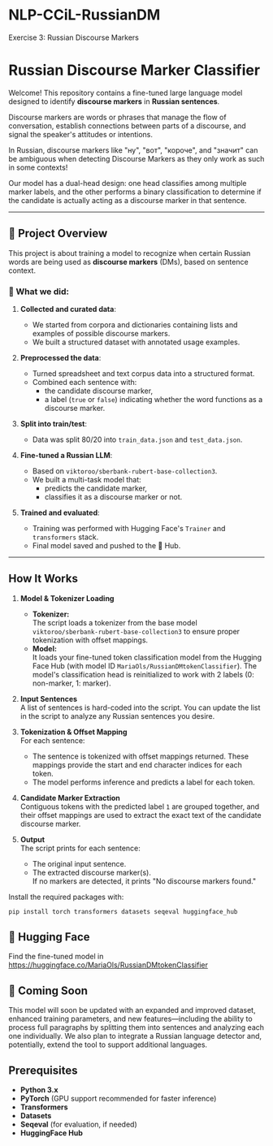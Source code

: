 # NLP-CCiL-RussianDM
Exercise 3: Russian Discourse Markers
# Russian Discourse Marker Classifier

Welcome! This repository contains a fine-tuned large language model designed to identify **discourse markers** in **Russian sentences**.

Discourse markers are words or phrases that manage the flow of conversation, establish connections between parts of a discourse, and signal the speaker's attitudes or intentions.

In Russian, discourse markers like "ну", "вот", "короче", and "значит" can be ambiguous when detecting Discourse Markers as they only work as such in some contexts!

Our model has a dual-head design: one head classifies among multiple marker labels, and the other performs a binary classification to determine if the candidate is actually acting as a discourse marker in that sentence.

---

## 🚀 Project Overview

This project is about training a model to recognize when certain Russian words are being used as **discourse markers** (DMs), based on sentence context.

### 🧾 What we did:

1. **Collected and curated data**:
   - We started from corpora and dictionaries containing lists and examples of possible discourse markers.
   - We built a structured dataset with annotated usage examples.

2. **Preprocessed the data**:
   - Turned spreadsheet and text corpus data into a structured format.
   - Combined each sentence with:
     - the candidate discourse marker,
     - a label (`true` or `false`) indicating whether the word functions as a discourse marker.

3. **Split into train/test**:
   - Data was split 80/20 into `train_data.json` and `test_data.json`.

4. **Fine-tuned a Russian LLM**:
   - Based on `viktoroo/sberbank-rubert-base-collection3`.
   - We built a multi-task model that:
     - predicts the candidate marker,
     - classifies it as a discourse marker or not.

5. **Trained and evaluated**:
   - Training was performed with Hugging Face's `Trainer` and `transformers` stack.
   - Final model saved and pushed to the 🤗 Hub.

---

## How It Works

1. **Model & Tokenizer Loading**  
   - **Tokenizer:**  
     The script loads a tokenizer from the base model `viktoroo/sberbank-rubert-base-collection3` to ensure proper tokenization with offset mappings.
   - **Model:**  
     It loads your fine-tuned token classification model from the Hugging Face Hub (with model ID `MariaOls/RussianDMtokenClassifier`). The model's classification head is reinitialized to work with 2 labels (0: non-marker, 1: marker).

2. **Input Sentences**  
   A list of sentences is hard-coded into the script. You can update the list in the script to analyze any Russian sentences you desire.

3. **Tokenization & Offset Mapping**  
   For each sentence:
   - The sentence is tokenized with offset mappings returned. These mappings provide the start and end character indices for each token.
   - The model performs inference and predicts a label for each token.

4. **Candidate Marker Extraction**  
   Contiguous tokens with the predicted label `1` are grouped together, and their offset mappings are used to extract the exact text of the candidate discourse marker.

5. **Output**  
   The script prints for each sentence:
   - The original input sentence.
   - The extracted discourse marker(s).  
   If no markers are detected, it prints "No discourse markers found."


Install the required packages with:

```bash
pip install torch transformers datasets seqeval huggingface_hub
```

## 🤗 Hugging Face
Find the fine-tuned model in https://huggingface.co/MariaOls/RussianDMtokenClassifier

## 📍 Coming Soon

This model will soon be updated with an expanded and improved dataset, enhanced training parameters, and new features—including the ability to process full paragraphs by splitting them into sentences and analyzing each one individually. We also plan to integrate a Russian language detector and, potentially, extend the tool to support additional languages.

## Prerequisites

- **Python 3.x**
- **PyTorch** (GPU support recommended for faster inference)
- **Transformers**
- **Datasets**
- **Seqeval** (for evaluation, if needed)
- **HuggingFace Hub**



